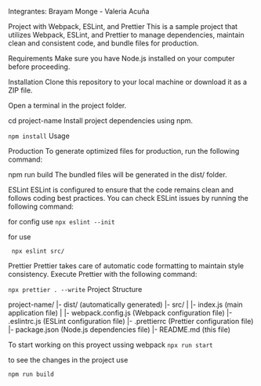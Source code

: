 Integrantes: Brayam Monge - Valeria Acuña

Project with Webpack, ESLint, and Prettier
This is a sample project that utilizes Webpack, ESLint, and Prettier to manage dependencies, maintain clean and consistent code, and bundle files for production.

Requirements
Make sure you have Node.js installed on your computer before proceeding.

Installation
Clone this repository to your local machine or download it as a ZIP file.

Open a terminal in the project folder.

cd project-name
Install project dependencies using npm.

`npm install`
Usage

Production
To generate optimized files for production, run the following command:

npm run build
The bundled files will be generated in the dist/ folder.

ESLint
ESLint is configured to ensure that the code remains clean and follows coding best practices. You can check ESLint issues by running the following command:

for config use
 `npx eslint --init`

for use 

` npx eslint src/`

Prettier
Prettier takes care of automatic code formatting to maintain style consistency. Execute Prettier with the following command:

`npx prettier . --write`
Project Structure

project-name/
|- dist/ (automatically generated)
|- src/
| |- index.js (main application file)
|
|- webpack.config.js (Webpack configuration file)
|- .eslintrc.js (ESLint configuration file)
|- .prettierrc (Prettier configuration file)
|- package.json (Node.js dependencies file)
|- README.md (this file)

To start working on this proyect ussing webpack
`npx run start`

to see the changes in the project use

`npm run build`
